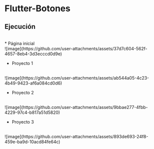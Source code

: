 # Flutter-Botones

## Ejecución
<br>
* Página inicial
<br>
![image](https://github.com/user-attachments/assets/37d7c604-562f-4657-8eb4-3d3ecccd0d9e)

* Proyecto 1
<br>
![image](https://github.com/user-attachments/assets/ab544a05-4c23-4b49-9423-af6a084cd0d6)

* Proyecto 2
<br>
![image](https://github.com/user-attachments/assets/9bbae277-4fbb-4229-97c4-b817a51d5820)

* Proyecto 3
<br>
![image](https://github.com/user-attachments/assets/893de693-24f8-459e-ba9d-10acd84fe64c)
